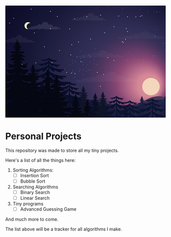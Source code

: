 ![Top Image](Assets/Background.png)

# Personal Projects

This repository was made to store all my tiny projects.

Here's a list of all the things here:

1. Sorting Algorithms:
   - [ ] Insertion Sort
   - [ ] Bubble Sort

2. Searching Algorithms
   - [ ] Binary Search
   - [ ] Linear Search

3. Tiny programs
   - [ ] Advanced Guessing Game

And much more to come. 

The list above will be a tracker for all algorithms I make.

